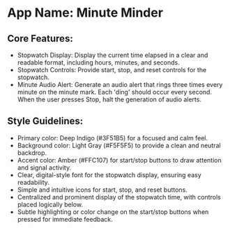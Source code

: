 # **App Name**: Minute Minder

## Core Features:

- Stopwatch Display: Display the current time elapsed in a clear and readable format, including hours, minutes, and seconds.
- Stopwatch Controls: Provide start, stop, and reset controls for the stopwatch.
- Minute Audio Alert: Generate an audio alert that rings three times every minute on the minute mark. Each 'ding' should occur every second. When the user presses Stop, halt the generation of audio alerts.

## Style Guidelines:

- Primary color: Deep Indigo (#3F51B5) for a focused and calm feel.
- Background color: Light Gray (#F5F5F5) to provide a clean and neutral backdrop.
- Accent color: Amber (#FFC107) for start/stop buttons to draw attention and signal activity.
- Clear, digital-style font for the stopwatch display, ensuring easy readability.
- Simple and intuitive icons for start, stop, and reset buttons.
- Centralized and prominent display of the stopwatch time, with controls placed logically below.
- Subtle highlighting or color change on the start/stop buttons when pressed for immediate feedback.